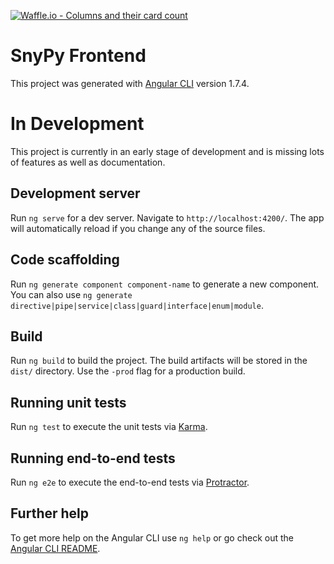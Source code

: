 [![Waffle.io - Columns and their card count](https://badge.waffle.io/nezhar/snypy-frontend.png?columns=all)](https://waffle.io/nezhar/snypy-frontend?utm_source=badge)
# SnyPy Frontend

This project was generated with [Angular CLI](https://github.com/angular/angular-cli) version 1.7.4.

# In Development

This project is currently in an early stage of development and is missing lots of features as well as documentation.

## Development server

Run `ng serve` for a dev server. Navigate to `http://localhost:4200/`. The app will automatically reload if you change any of the source files.

## Code scaffolding

Run `ng generate component component-name` to generate a new component. You can also use `ng generate directive|pipe|service|class|guard|interface|enum|module`.

## Build

Run `ng build` to build the project. The build artifacts will be stored in the `dist/` directory. Use the `-prod` flag for a production build.

## Running unit tests

Run `ng test` to execute the unit tests via [Karma](https://karma-runner.github.io).

## Running end-to-end tests

Run `ng e2e` to execute the end-to-end tests via [Protractor](http://www.protractortest.org/).

## Further help

To get more help on the Angular CLI use `ng help` or go check out the [Angular CLI README](https://github.com/angular/angular-cli/blob/master/README.md).
